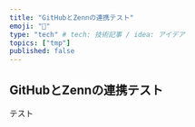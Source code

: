 ```yaml
---
title: "GitHubとZennの連携テスト"
emoji: "👻"
type: "tech" # tech: 技術記事 / idea: アイデア
topics: ["tmp"]
published: false
---
```


## GitHubとZennの連携テスト

テスト

